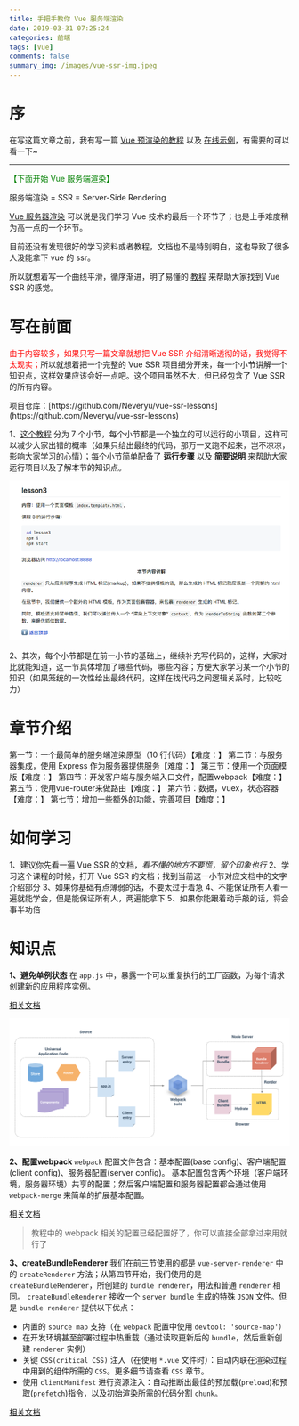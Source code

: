 ```yaml
---
title: 手把手教你 Vue 服务端渲染
date: 2019-03-31 07:25:24
categories: 前端
tags: [Vue]
comments: false
summary_img: /images/vue-ssr-img.jpeg
---
```


# 序

在写这篇文章之前，我有写一篇 [Vue 预渲染的教程](https://neveryu.github.io/2018/06/18/vue-prerender/) 以及 [在线示例](https://neveryu.github.io/prerender-website/index.html)，有需要的可以看一下~

-------

<font color="green">【下面开始 Vue 服务端渲染】</font>

<!-- more -->

服务端渲染 = SSR = Server-Side Rendering

[Vue 服务器渲染](https://ssr.vuejs.org/zh/) 可以说是我们学习 Vue 技术的最后一个环节了；也是上手难度稍为高一点的一个环节。

目前还没有发现很好的学习资料或者教程，文档也不是特别明白，这也导致了很多人没能拿下 vue 的 ssr。

所以就想着写一个曲线平滑，循序渐进，明了易懂的 [教程](https://github.com/Neveryu/vue-ssr-lessons) 来帮助大家找到 Vue SSR 的感觉。

# 写在前面
<font color="red">由于内容较多，如果只写一篇文章就想把 Vue SSR 介绍清晰透彻的话，我觉得不太现实；</font>所以就想着把一个完整的 Vue SSR 项目细分开来，每一个小节讲解一个知识点，这样效果应该会好一点吧。这个项目虽然不大，但已经包含了 Vue SSR 的所有内容。

<p id="div-border-top-green">项目仓库：[https://github.com/Neveryu/vue-ssr-lessons](https://github.com/Neveryu/vue-ssr-lessons)
</p>

1、[这个教程](https://github.com/Neveryu/vue-ssr-lessons) 分为 7 个小节，每个小节都是一个独立的可以运行的小项目，这样可以减少大家出错的概率（如果只给出最终的代码，那万一又跑不起来，岂不凉凉，影响大家学习的心情）；每个小节简单配备了 **运行步骤** 以及 **简要说明** 来帮助大家运行项目以及了解本节的知识点。

![](/images/vue-ssr-1.png)

2、其次，每个小节都是在前一小节的基础上，继续补充写代码的，这样，大家对比就能知道，这一节具体增加了哪些代码，哪些内容；方便大家学习某一个小节的知识（如果笼统的一次性给出最终代码，这样在找代码之间逻辑关系时，比较吃力）


# 章节介绍
第一节：一个最简单的服务端渲染原型（10 行代码）【难度：<i class="fa fa-star"></i>】
第二节：与服务器集成，使用 Express 作为服务器提供服务【难度：<i class="fa fa-star"></i>】
第三节：使用一个页面模版【难度：<i class="fa fa-star"></i>】
第四节：开发客户端与服务端入口文件，配置webpack【难度：<i class="fa fa-star"></i><i class="fa fa-star"></i><i class="fa fa-star"></i>】
第五节：使用vue-router来做路由【难度：<i class="fa fa-star"></i><i class="fa fa-star"></i>】
第六节：数据，vuex，状态容器【难度：<i class="fa fa-star"></i><i class="fa fa-star"></i><i class="fa fa-star"></i><i class="fa fa-star"></i><i class="fa fa-star"></i>】
第七节：增加一些额外的功能，完善项目【难度：<i class="fa fa-star"></i><i class="fa fa-star"></i>】

# 如何学习

1、建议你先看一遍 Vue SSR 的文档，*看不懂的地方不要慌，留个印象也行*
2、学习这个课程的时候，打开 Vue SSR 的文档；找到当前这一小节对应文档中的文字介绍部分
3、如果你基础有点薄弱的话，不要太过于着急
4、不能保证所有人看一遍就能学会，但是能保证所有人，两遍能拿下
5、如果你能跟着动手敲的话，将会事半功倍

# 知识点

**1、避免单例状态**
在 `app.js` 中，暴露一个可以重复执行的工厂函数，为每个请求创建新的应用程序实例。

[相关文档](https://ssr.vuejs.org/zh/guide/structure.html#%E9%81%BF%E5%85%8D%E7%8A%B6%E6%80%81%E5%8D%95%E4%BE%8B)

![](/images/vue-ssr-2.png)

**2、配置webpack**
`webpack` 配置文件包含：基本配置(base config)、客户端配置(client config)、服务器配置(server config)。
基本配置包含两个环境（客户端环境，服务器环境）共享的配置；然后客户端配置和服务器配置都会通过使用 `webpack-merge` 来简单的扩展基本配置。

[相关文档](https://ssr.vuejs.org/zh/guide/build-config.html)

> 教程中的 webpack 相关的配置已经配置好了，你可以直接全部拿过来用就行了

**3、createBundleRenderer**
我们在前三节使用的都是 `vue-server-renderer` 中的 `createRenderer` 方法；从第四节开始，我们使用的是 `createBundleRenderer`，所创建的 `bundle renderer`，用法和普通 `renderer` 相同。 `createBundleRenderer` 接收一个 `server bundle` 生成的特殊 `JSON` 文件。但是 `bundle renderer` 提供以下优点：

- 内置的 `source map` 支持（在 `webpack` 配置中使用 `devtool: 'source-map'`）
- 在开发环境甚至部署过程中热重载（通过读取更新后的 `bundle`，然后重新创建 `renderer` 实例）
- 关键 `CSS(critical CSS)` 注入（在使用 `*.vue` 文件时）：自动内联在渲染过程中用到的组件所需的 `CSS`。更多细节请查看 `CSS` 章节。
- 使用 `clientManifest` 进行资源注入：自动推断出最佳的预加载(`preload`)和预取(`prefetch`)指令，以及初始渲染所需的代码分割 `chunk`。

[相关文档](https://ssr.vuejs.org/zh/guide/bundle-renderer.html)







